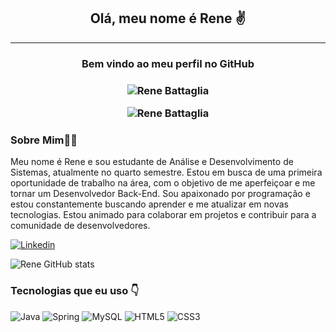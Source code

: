  <div align="center">
    <h2>Olá, meu nome é Rene ✌️</h2>
    <hr>
    <h3>Bem vindo ao meu perfil no GitHub<h3>

<p align="center"> <img src="img/highlight.png" alt="Rene Battaglia" /> <p>

<p align="center"> <img src="https://komarev.com/ghpvc/?username=renebttg&color=blueviolet&style=for-the-badge&abbreviated=true" alt="Rene Battaglia" /> <p>



</div>
 
<div align="left">
  <h3>Sobre Mim👨‍💻</h3>
    
  <p>Meu nome é Rene e sou estudante de Análise e Desenvolvimento de Sistemas, atualmente no quarto semestre. Estou em busca de uma primeira oportunidade de trabalho na área, com o objetivo de me aperfeiçoar e me tornar um Desenvolvedor Back-End. Sou apaixonado por programação e estou constantemente buscando aprender e me atualizar em novas tecnologias. Estou animado para colaborar em projetos e contribuir para a comunidade de desenvolvedores.<p>
</div>

 [![Linkedin](https://img.shields.io/badge/LinkedIn-0077B5?style=for-the-badge&logo=linkedin&logoColor=white)](https://www.linkedin.com/in/rene-battaglia/)

 ![Rene GitHub stats](https://github-readme-stats.vercel.app/api?username=renebttg&show_icons=true&theme=dark)

 ### Tecnologias que eu uso 👇

![Java](https://img.shields.io/badge/java-%23ED8B00.svg?style=for-the-badge&logo=openjdk&logoColor=white) ![Spring](https://img.shields.io/badge/spring-%236DB33F.svg?style=for-the-badge&logo=spring&logoColor=white) ![MySQL](https://img.shields.io/badge/mysql-%2300f.svg?style=for-the-badge&logo=mysql&logoColor=white) ![HTML5](https://img.shields.io/badge/html5-%23E34F26.svg?style=for-the-badge&logo=html5&logoColor=white) ![CSS3](https://img.shields.io/badge/css3-%231572B6.svg?style=for-the-badge&logo=css3&logoColor=white)


